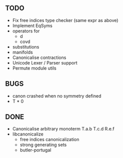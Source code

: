 ## TODO
* Fix free indices type checker (same expr as above)
* Implement EqSyms
* operators for
    * d
    * covd 
* substitutions
* manifolds
* Canonicalise contractions
* Unicode Lexer / Parser support
* Permute module utils

## BUGS
* canon crashed when no symmetry defined
* T * 0

## DONE
* Canonicalise arbitrary monoterm T.a.b T.c.d R.e.f
* libcanonicalize
    * free indices canonicalization
    * strong generating sets
    * butler-portugal